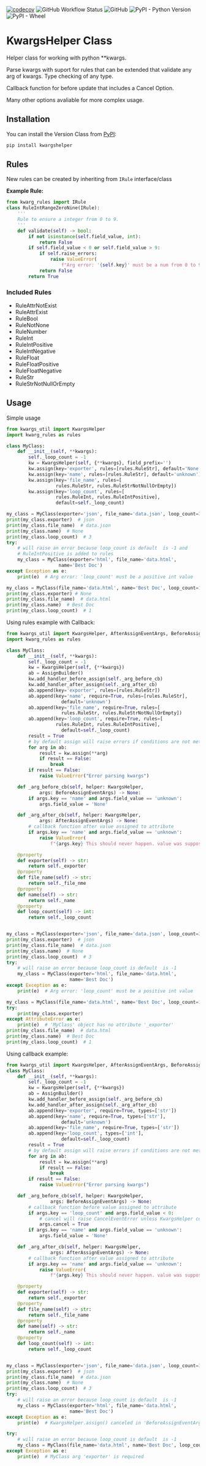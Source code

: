 [![codecov](https://codecov.io/gh/Amourspirit/python-kwargshelper/branch/master/graph/badge.svg?token=mJ2HdGwSGy)](https://codecov.io/gh/Amourspirit/python-kwargshelper) ![GitHub Workflow Status](https://img.shields.io/github/workflow/status/Amourspirit/python-kwargshelper/CodeCov) ![GitHub](https://img.shields.io/github/license/Amourspirit/python-kwargshelper) ![PyPI - Python Version](https://img.shields.io/pypi/pyversions/kwargshelper) ![PyPI - Wheel](https://img.shields.io/pypi/wheel/kwargshelper)

# KwargsHelper Class

Helper class for working with python **kwargs.

Parse kwargs with suport for rules that can be extended that validate any arg of kwargs.
Type checking of any type.

Callback function for before update that includes a Cancel Option.

Many other options avaliable for more complex usage.

## Installation

You can install the Version Class from [PyPI](https://pypi.org/project/kwargshelper/):

```python
pip install kwargshelper
```

## Rules

New rules can be created by inheriting from `IRule` interface/class

**Example Rule:**

```python
from kwarg_rules import IRule
class RuleIntRangeZeroNine(IRule):
    '''
    Rule to ensure a integer from 0 to 9.
    '''
    def validate(self) -> bool:
        if not isinstance(self.field_value, int):
            return False
        if self.field_value < 0 or self.field_value > 9:
            if self.raise_errors:
                raise ValueError(
                    f"Arg error: '{self.key}' must be a num from 0 to 9")
            return False
        return True
```

### Included Rules

* RuleAttrNotExist
* RuleAttrExist
* RuleBool
* RuleNotNone
* RuleNumber
* RuleInt
* RuleIntPositive
* RuleIntNegative
* RuleFloat
* RuleFloatPositive
* RuleFloatNegative
* RuleStr
* RuleStrNotNullOrEmpty

## Usage

Simple usage

```python
from kwargs_util import KwargsHelper
import kwarg_rules as rules

class MyClass:
    def __init__(self, **kwargs):
        self._loop_count = -1
        kw = KwargsHelper(self, {**kwargs}, field_prefix='')
        kw.assign(key='exporter', rules=[rules.RuleStr], default='None')
        kw.assign(key='name', rules=[rules.RuleStr], default='unknown')
        kw.assign(key='file_name', rules=[
                  rules.RuleStr, rules.RuleStrNotNullOrEmpty])
        kw.assign(key='loop_count', rules=[
                  rules.RuleInt, rules.RuleIntPositive],
                  default=self._loop_count)

my_class = MyClass(exporter='json', file_name='data.json', loop_count=3)
print(my_class.exporter)  # json
print(my_class.file_name)  # data.json
print(my_class.name)  # None
print(my_class.loop_count)  # 3
try:
    # will raise an error because loop_count is default  is -1 and
    # RuleIntPositive is added to rules
    my_class = MyClass(exporter='html', file_name='data.html',
                   name='Best Doc')
except Exception as e:
    print(e)  # Arg error: 'loop_count' must be a positive int value

my_class = MyClass(file_name='data.html', name='Best Doc', loop_count=1)
print(my_class.exporter) # None
print(my_class.file_name)  # data.html
print(my_class.name)  # Best Doc
print(my_class.loop_count)  # 1
```

Using rules example with Callback:

```python
from kwargs_util import KwargsHelper, AfterAssignEventArgs, BeforeAssignEventArgs, AssignBuilder
import kwarg_rules as rules

class MyClass:
    def __init__(self, **kwargs):
        self._loop_count = -1
        kw = KwargsHelper(self, {**kwargs})
        ab = AssignBuilder()
        kw.add_handler_before_assign(self._arg_before_cb)
        kw.add_handler_after_assign(self._arg_after_cb)
        ab.append(key='exporter', rules=[rules.RuleStr])
        ab.append(key='name', require=True, rules=[rules.RuleStr], 
                    default='unknown')
        ab.append(key='file_name', require=True, rules=[
                    rules.RuleStr, rules.RuleStrNotNullOrEmpty])
        ab.append(key='loop_count', require=True, rules=[
                  rules.RuleInt, rules.RuleIntPositive], 
                    default=self._loop_count)
        result = True
        # by default assign will raise errors if conditions are not met.
        for arg in ab:
            result = kw.assign(**arg)
            if result == False:
                break
        if result == False:
            raise ValueError("Error parsing kwargs")

    def _arg_before_cb(self, helper: KwargsHelper,
            args: BeforeAssignEventArgs) -> None:
        if args.key == 'name' and args.field_value == 'unknown':
            args.field_value = 'None'

    def _arg_after_cb(self, helper: KwargsHelper,
            args: AfterAssignEventArgs) -> None:
        # callback function after value assigned to attribute
        if args.key == 'name' and args.field_value == 'unknown':
            raise ValueError(
                f"{args.key} This should never happen. value was suppose to be reassigned")

    @property
    def exporter(self) -> str:
        return self._exporter
    @property
    def file_name(self) -> str:
        return self._file_nme
    @property
    def name(self) -> str:
        return self._name
    @property
    def loop_count(self) -> int:
        return self._loop_count


my_class = MyClass(exporter='json', file_name='data.json', loop_count=3)
print(my_class.exporter)  # json
print(my_class.file_name)  # data.json
print(my_class.name)  # None
print(my_class.loop_count)  # 3
try:
    # will raise an error because loop_count is default  is -1
    my_class = MyClass(exporter='html', file_name='data.html',
                       name='Best Doc')
except Exception as e:
    print(e)  # Arg error: 'loop_count' must be a positive int value

my_class = MyClass(file_name='data.html', name='Best Doc', loop_count=1)
try:
    print(my_class.exporter)
except AttributeError as e:
    print(e)  # 'MyClass' object has no attribute '_exporter'
print(my_class.file_name)  # data.html
print(my_class.name)  # Best Doc
print(my_class.loop_count)  # 1
```

Using callback example:

```python
from kwargs_util import KwargsHelper, AfterAssignEventArgs, BeforeAssignEventArgs, AssignBuilder
class MyClass:
    def __init__(self, **kwargs):
        self._loop_count = -1
        kw = KwargsHelper(self, {**kwargs})
        ab = AssignBuilder()
        kw.add_handler_before_assign(self._arg_before_cb)
        kw.add_handler_after_assign(self._arg_after_cb)
        ab.append(key='exporter', require=True, types=['str'])
        ab.append(key='name', require=True, types=['str'],
                    default='unknown')
        ab.append(key='file_name', require=True, types=['str'])
        ab.append(key='loop_count', types=['int'],
                    default=self._loop_count)
        result = True
        # by default assign will raise errors if conditions are not met.
        for arg in ab:
            result = kw.assign(**arg)
            if result == False:
                break
        if result == False:
            raise ValueError("Error parsing kwargs")

    def _arg_before_cb(self, helper: KwargsHelper,
                args: BeforeAssignEventArgs) -> None:
        # callback function before value assigned to attribute
        if args.key == 'loop_count' and args.field_value < 0:
            # cancel will raise CancelEventError unless KwargsHelper constructor has cancel_error=False
            args.cancel = True
        if args.key == 'name' and args.field_value == 'unknown':
            args.field_value = 'None'

    def _arg_after_cb(self, helper: KwargsHelper,
                args: AfterAssignEventArgs) -> None:
        # callback function after value assigned to attribute
        if args.key == 'name' and args.field_value == 'unknown':
            raise ValueError(
                f"{args.key} This should never happen. value was suppose to be reassigned")

    @property
    def exporter(self) -> str:
        return self._exporter
    @property
    def file_name(self) -> str:
        return self._file_name
    @property
    def name(self) -> str:
        return self._name
    @property
    def loop_count(self) -> int:
        return self._loop_count


my_class = MyClass(exporter='json', file_name='data.json', loop_count=3)
print(my_class.exporter)  # json
print(my_class.file_name)  # data.json
print(my_class.name)  # None
print(my_class.loop_count)  # 3
try:
    # will raise an error because loop_count is default  is -1
    my_class = MyClass(exporter='html', file_name='data.html',
                       name='Best Doc')
except Exception as e:
    print(e)  # KwargsHelper.assign() canceled in 'BeforeAssignEventArgs'

try:
    # will raise an error because loop_count is default  is -1
    my_class = MyClass(file_name='data.html', name='Best Doc', loop_count=1)
except Exception as e:
    print(e)  # MyClass arg 'exporter' is required
```